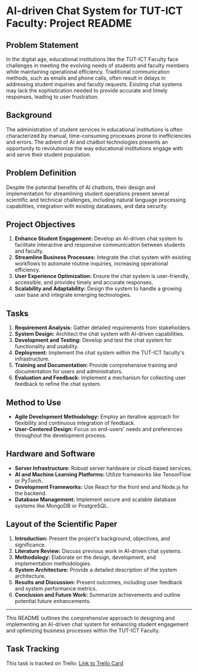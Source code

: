 # AI-driven Chat System for TUT-ICT Faculty: Project README

## Problem Statement

In the digital age, educational institutions like the TUT-ICT Faculty face challenges in meeting the evolving needs of students and faculty members while maintaining operational efficiency. Traditional communication methods, such as emails and phone calls, often result in delays in addressing student inquiries and faculty requests. Existing chat systems may lack the sophistication needed to provide accurate and timely responses, leading to user frustration. 

## Background

The administration of student services in educational institutions is often characterized by manual, time-consuming processes prone to inefficiencies and errors. The advent of AI and chatbot technologies presents an opportunity to revolutionize the way educational institutions engage with and serve their student population.

## Problem Definition

Despite the potential benefits of AI chatbots, their design and implementation for streamlining student operations present several scientific and technical challenges, including natural language processing capabilities, integration with existing databases, and data security.

## Project Objectives

1. **Enhance Student Engagement:** Develop an AI-driven chat system to facilitate interactive and responsive communication between students and faculty.
2. **Streamline Business Processes:** Integrate the chat system with existing workflows to automate routine inquiries, increasing operational efficiency.
3. **User Experience Optimization:** Ensure the chat system is user-friendly, accessible, and provides timely and accurate responses.
4. **Scalability and Adaptability:** Design the system to handle a growing user base and integrate emerging technologies.

## Tasks

1. **Requirement Analysis:** Gather detailed requirements from stakeholders.
2. **System Design:** Architect the chat system with AI-driven capabilities.
3. **Development and Testing:** Develop and test the chat system for functionality and usability.
4. **Deployment:** Implement the chat system within the TUT-ICT faculty's infrastructure.
5. **Training and Documentation:** Provide comprehensive training and documentation for users and administrators.
6. **Evaluation and Feedback:** Implement a mechanism for collecting user feedback to refine the chat system.

## Method to Use

- **Agile Development Methodology:** Employ an iterative approach for flexibility and continuous integration of feedback.
- **User-Centered Design:** Focus on end-users' needs and preferences throughout the development process.

## Hardware and Software

- **Server Infrastructure:** Robust server hardware or cloud-based services.
- **AI and Machine Learning Platforms:** Utilize frameworks like TensorFlow or PyTorch.
- **Development Frameworks:** Use React for the front end and Node.js for the backend.
- **Database Management:** Implement secure and scalable database systems like MongoDB or PostgreSQL.

## Layout of the Scientific Paper

1. **Introduction:** Present the project's background, objectives, and significance.
2. **Literature Review:** Discuss previous work in AI-driven chat systems.
3. **Methodology:** Elaborate on the design, development, and implementation methodologies.
4. **System Architecture:** Provide a detailed description of the system architecture.
5. **Results and Discussion:** Present outcomes, including user feedback and system performance metrics.
6. **Conclusion and Future Work:** Summarize achievements and outline potential future enhancements.

---

This README outlines the comprehensive approach to designing and implementing an AI-driven chat system for enhancing student engagement and optimizing business processes within the TUT-ICT Faculty.

## Task Tracking

This task is tracked on Trello: [Link to Trello Card](https://trello.com/c/ZPr1OCso/7-readme)


